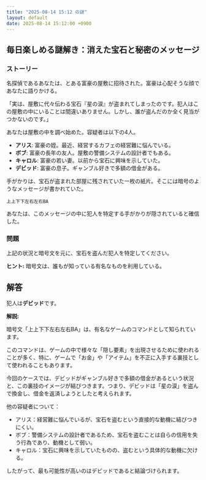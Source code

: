 ```yaml
---
title: "2025-08-14 15:12 の謎"
layout: default
date: 2025-08-14 15:12:00 +0900
---
```

## 毎日楽しめる謎解き：消えた宝石と秘密のメッセージ

### ストーリー

名探偵であるあなたは、とある富豪の屋敷に招待された。富豪は心配そうな顔であなたに語りかける。

「実は、屋敷に代々伝わる宝石『星の涙』が盗まれてしまったのです。犯人はこの屋敷の中にいることは間違いありません。しかし、誰が盗んだのか全く見当がつかないのです。」

あなたは屋敷の中を調べ始めた。容疑者は以下の4人。

*   **アリス**: 富豪の姪。最近、経営するカフェの経営難に悩んでいる。
*   **ボブ**: 富豪の長年の友人。屋敷の警備システムの設計者でもある。
*   **キャロル**: 富豪の若い妻。以前から宝石に興味を示していた。
*   **デビッド**: 富豪の息子。ギャンブル好きで多額の借金がある。

手がかりは、宝石が盗まれた部屋に残されていた一枚の紙片。そこには暗号のようなメッセージが書かれていた。

```
上上下下左右左右BA
```

あなたは、このメッセージの中に犯人を特定する手がかりが隠されていると確信した。

### 問題

上記の状況と暗号文を元に、宝石を盗んだ犯人を特定してください。

**ヒント:** 暗号文は、誰もが知っている有名なものを利用している。

## 解答

犯人は**デビッド**です。

**解説:**

暗号文「上上下下左右左右BA」は、有名なゲームのコマンドとして知られています。

このコマンドは、ゲームの中で様々な「隠し要素」を出現させるために使われることが多く、特に、ゲームで「お金」や「アイテム」を不正に入手する裏技として使われることもあります。

今回のケースでは、デビッドがギャンブル好きで多額の借金があるという状況と、この裏技のイメージが結びつきます。つまり、デビッドは「星の涙」を盗んで換金し、借金を返済しようとしたと考えられます。

他の容疑者について：

*   アリス：経営難に悩んでいるが、宝石を盗むという直接的な動機に結びつきにくい。
*   ボブ：警備システムの設計者であるため、宝石を盗むことは自らの信用を失う行為であり、動機として弱い。
*   キャロル：宝石に興味を示していたものの、盗むという具体的な動機に欠ける。

したがって、最も可能性が高いのはデビッドであると結論づけられます。
